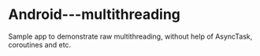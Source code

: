 # Android---multithreading
Sample app to demonstrate raw multithreading, without help of AsyncTask, coroutines and etc.

